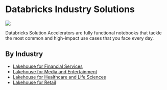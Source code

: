 # Databricks Industry Solutions

<img src=https://databricks.com/wp-content/uploads/2021/11/Graphic-header-solutions.svg>

Databricks Solution Accelerators are fully functional notebooks that tackle the most common and high-impact use cases that you face every day.

## By Industry

- [Lakehouse for Financial Services](https://databricks.com/solutions/industries/financial-services)
- [Lakehouse for Media and Entertainment](https://databricks.com/solutions/industries/media-and-entertainment)
- [Lakehouse for Healthcare and Life Sciences](https://databricks.com/solutions/industries/healthcare-and-life-sciences)
- [Lakehouse for Retail](https://databricks.com/solutions/industries/retail-industry-solutions)
